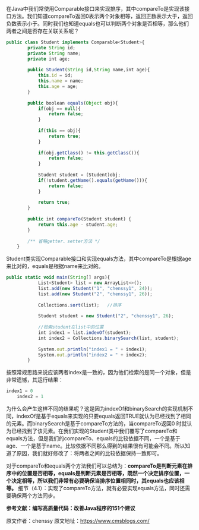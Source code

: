 


在Java中我们常使用Comparable接口来实现排序，其中compareTo是实现该接口方法。我们知道compareTo返回0表示两个对象相等，返回正数表示大于，返回负数表示小于。同时我们也知道equals也可以判断两个对象是否相等，那么他们两者之间是否存在关联关系呢？


```js 
public class Student implements Comparable<Student>{
        private String id;
        private String name;
        private int age;
    
        public Student(String id,String name,int age){
            this.id = id;
            this.name = name;
            this.age = age;
        }
    
        public boolean equals(Object obj){
            if(obj == null){
                return false;
            }
    
            if(this == obj){
                return true;
            }
    
            if(obj.getClass() != this.getClass()){
                return false;
            }
    
            Student student = (Student)obj;
            if(!student.getName().equals(getName())){
                return false;
            }
    
            return true;
        }
    
        public int compareTo(Student student) {
            return this.age - student.age;
        }
    
        /** 省略getter、setter方法 */
    }
```

Student类实现Comparable接口和实现equals方法，其中compareTo是根据age来比对的，equals是根据name来比对的。


```js 
public static void main(String[] args){
            List<Student> list = new ArrayList<>();
            list.add(new Student("1", "chenssy1", 24));
            list.add(new Student("2", "chenssy1", 26));
    
            Collections.sort(list);   //排序
    
            Student student = new Student("2", "chenssy1", 26);
    
            //检索student在list中的位置
            int index1 = list.indexOf(student);
            int index2 = Collections.binarySearch(list, student);
    
            System.out.println("index1 = " + index1);
            System.out.println("index2 = " + index2);
        }
```

按照常规思路来说应该两者index是一致的，因为他们检索的是同一个对象，但是非常遗憾，其运行结果：


```js 
index1 = 0
    index2 = 1
```

为什么会产生这样不同的结果呢？这是因为indexOf和binarySearch的实现机制不同，indexOf是基于equals来实现的只要equals返回TRUE就认为已经找到了相同的元素。而binarySearch是基于compareTo方法的，当compareTo返回0 时就认为已经找到了该元素。在我们实现的Student类中我们覆写了compareTo和equals方法，但是我们的compareTo、equals的比较依据不同，一个是基于age、一个是基于name。比较依据不同那么得到的结果很有可能会不同。所以知道了原因，我们就好修改了：将两者之间的比较依据保持一致即可。

对于compareTo和equals两个方法我们可以总结为：**compareTo是判断元素在排序中的位置是否相等，equals是判断元素是否相等，既然一个决定排序位置，一个决定相等，所以我们非常有必要确保当排序位置相同时，其equals也应该相等。**
细节（4.1）：实现了compareTo方法，就有必要实现equals方法，同时还需要确保两个方法同步。

**参考文献：编写高质量代码：改善Java程序的151个建议**






原文作者：chenssy 原文地址：https://www.cmsblogs.com/